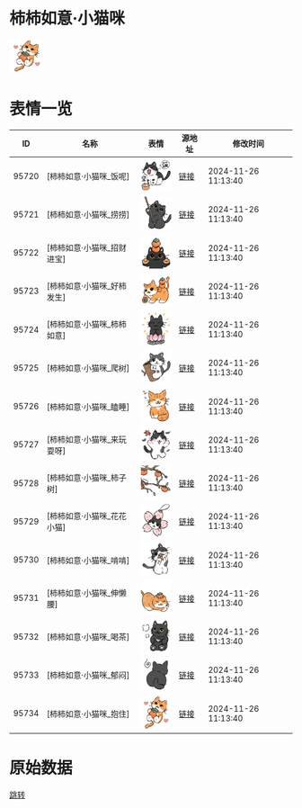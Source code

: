 # 柿柿如意·小猫咪

<img src="./cover.png" height="60" alt="cover" />

# 表情一览

|ID|名称|表情|源地址|修改时间|
|----|----|----|----|----|
|95720|[柿柿如意·小猫咪_饭呢]|<img src="./pic/095720_%5B柿柿如意·小猫咪_饭呢%5D.png" height="60" alt="饭呢"/>|[链接](https://i0.hdslb.com/bfs/garb/798cd152dca47de5f04fb494d9049ff20f6094c2.png)|2024-11-26 11:13:40|
|95721|[柿柿如意·小猫咪_捞捞]|<img src="./pic/095721_%5B柿柿如意·小猫咪_捞捞%5D.png" height="60" alt="捞捞"/>|[链接](https://i0.hdslb.com/bfs/garb/c6475d32490790e2c8ccd55982ea6eaa09de29f2.png)|2024-11-26 11:13:40|
|95722|[柿柿如意·小猫咪_招财进宝]|<img src="./pic/095722_%5B柿柿如意·小猫咪_招财进宝%5D.png" height="60" alt="招财进宝"/>|[链接](https://i0.hdslb.com/bfs/garb/8bfd4be9f4a868398efbd43bc41c6165cc55ac47.png)|2024-11-26 11:13:40|
|95723|[柿柿如意·小猫咪_好柿发生]|<img src="./pic/095723_%5B柿柿如意·小猫咪_好柿发生%5D.png" height="60" alt="好柿发生"/>|[链接](https://i0.hdslb.com/bfs/garb/9ef0705ebcdd36d5796b14ea29beb68e66cbef1b.png)|2024-11-26 11:13:40|
|95724|[柿柿如意·小猫咪_柿柿如意]|<img src="./pic/095724_%5B柿柿如意·小猫咪_柿柿如意%5D.png" height="60" alt="柿柿如意"/>|[链接](https://i0.hdslb.com/bfs/garb/99eebc2cd0fc2bdcdf36b8f3e7765bcedb18f787.png)|2024-11-26 11:13:40|
|95725|[柿柿如意·小猫咪_爬树]|<img src="./pic/095725_%5B柿柿如意·小猫咪_爬树%5D.png" height="60" alt="爬树"/>|[链接](https://i0.hdslb.com/bfs/garb/9bb6916ad4b0ead9e9160ba67bb90a9b45dc2e24.png)|2024-11-26 11:13:40|
|95726|[柿柿如意·小猫咪_瞌睡]|<img src="./pic/095726_%5B柿柿如意·小猫咪_瞌睡%5D.png" height="60" alt="瞌睡"/>|[链接](https://i0.hdslb.com/bfs/garb/a64c7db6efb46d78b8032c45c9bbafc3919c72e5.png)|2024-11-26 11:13:40|
|95727|[柿柿如意·小猫咪_来玩耍呀]|<img src="./pic/095727_%5B柿柿如意·小猫咪_来玩耍呀%5D.png" height="60" alt="来玩耍呀"/>|[链接](https://i0.hdslb.com/bfs/garb/59dbcfe5fdc2fd5035e5bdcaf8291e8239e89dda.png)|2024-11-26 11:13:40|
|95728|[柿柿如意·小猫咪_柿子树]|<img src="./pic/095728_%5B柿柿如意·小猫咪_柿子树%5D.png" height="60" alt="柿子树"/>|[链接](https://i0.hdslb.com/bfs/garb/d21e03a75e471b1706572afe4e8cab4ee8bcedc2.png)|2024-11-26 11:13:40|
|95729|[柿柿如意·小猫咪_花花小猫]|<img src="./pic/095729_%5B柿柿如意·小猫咪_花花小猫%5D.png" height="60" alt="花花小猫"/>|[链接](https://i0.hdslb.com/bfs/garb/8ca9eba7bab5866a2a7b0d28773b8adae93f6589.png)|2024-11-26 11:13:40|
|95730|[柿柿如意·小猫咪_啃啃]|<img src="./pic/095730_%5B柿柿如意·小猫咪_啃啃%5D.png" height="60" alt="啃啃"/>|[链接](https://i0.hdslb.com/bfs/garb/6197bf3435df09545f1d8d091500cf7f2304bba7.png)|2024-11-26 11:13:40|
|95731|[柿柿如意·小猫咪_伸懒腰]|<img src="./pic/095731_%5B柿柿如意·小猫咪_伸懒腰%5D.png" height="60" alt="伸懒腰"/>|[链接](https://i0.hdslb.com/bfs/garb/a7d0e109446a951cb6e432359148f8d95e228532.png)|2024-11-26 11:13:40|
|95732|[柿柿如意·小猫咪_喝茶]|<img src="./pic/095732_%5B柿柿如意·小猫咪_喝茶%5D.png" height="60" alt="喝茶"/>|[链接](https://i0.hdslb.com/bfs/garb/ea9f4118bd8d3908c2f335f249674c5c9b00f2dc.png)|2024-11-26 11:13:40|
|95733|[柿柿如意·小猫咪_郁闷]|<img src="./pic/095733_%5B柿柿如意·小猫咪_郁闷%5D.png" height="60" alt="郁闷"/>|[链接](https://i0.hdslb.com/bfs/garb/b9b839fead16ae95c8c6b70b27868f75d9c700a3.png)|2024-11-26 11:13:40|
|95734|[柿柿如意·小猫咪_抱住]|<img src="./pic/095734_%5B柿柿如意·小猫咪_抱住%5D.png" height="60" alt="抱住"/>|[链接](https://i0.hdslb.com/bfs/garb/1464f8f8feadc9bb0f72708482a13fbbf12e34d2.png)|2024-11-26 11:13:40|

# 原始数据

[跳转](./raw.json)

